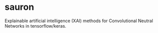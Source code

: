 # sauron
Explainable artificial intelligence (XAI) methods for Convolutional Neutral Networks in tensorflow/keras.
